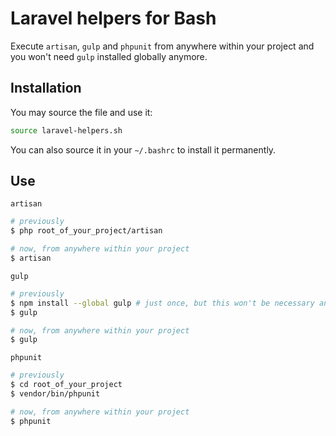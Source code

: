 Laravel helpers for Bash
========================

Execute `artisan`, `gulp` and `phpunit` from anywhere within your project and you won't need `gulp` installed globally anymore.

## Installation

You may source the file and use it:

```bash
source laravel-helpers.sh
```

You can also source it in your `~/.bashrc` to install it permanently.

## Use

`artisan`

```bash
# previously
$ php root_of_your_project/artisan
```

```bash
# now, from anywhere within your project
$ artisan
```

`gulp`

```bash
# previously
$ npm install --global gulp # just once, but this won't be necessary anymore
$ gulp
```

```bash
# now, from anywhere within your project
$ gulp
```

`phpunit`

```bash
# previously
$ cd root_of_your_project
$ vendor/bin/phpunit
```

```bash
# now, from anywhere within your project
$ phpunit
```
